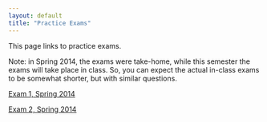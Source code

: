 ```yaml
---
layout: default
title: "Practice Exams"
---
```


This page links to practice exams.

Note: in Spring 2014, the exams were take-home, while this semester the exams will take place in class.  So, you can expect the actual in-class exams to be somewhat shorter, but with similar questions.

[Exam 1, Spring 2014](cs320-spring2014-exam1.pdf)

[Exam 2, Spring 2014](cs320-spring2014-exam2.pdf)

